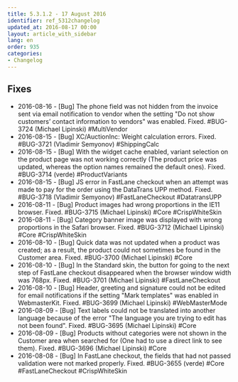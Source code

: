 ```yaml
---
title: 5.3.1.2 - 17 August 2016
identifier: ref_5312changelog
updated_at: 2016-08-17 00:00
layout: article_with_sidebar
lang: en
order: 935
categories:
- Changelog
---
```


## Fixes

*   2016-08-16 - [Bug] The phone field was not hidden from the invoice sent via email notification to vendor when the setting "Do not show customers’ contact information to vendors" was enabled. Fixed. #BUG-3724 (Michael Lipinski) #MultiVendor
*   2016-08-15 - [Bug] XC/AuctionInc: Weight calculation errors. Fixed. #BUG-3721 (Vladimir Semyonov) #ShippingCalc
*   2016-08-15 - [Bug] With the widget cache enabled, variant selection on the product page was not working correctly (The product price was updated, whereas the option names remained the default ones). Fixed. #BUG-3714 (verde) #ProductVariants
*   2016-08-15 - [Bug] JS error in FastLane checkout when an attempt was made to pay for the order using the DataTrans UPP method. Fixed. #BUG-3718 (Vladimir Semyonov) #FastLaneCheckout #DatatransUPP
*   2016-08-11 - [Bug] Product images had wrong proportions in the IE11 browser. Fixed. #BUG-3715 (Michael Lipinski) #Core #CrispWhiteSkin
*   2016-08-11 - [Bug] Category banner image was displayed with wrong proportions in the Safari browser. Fixed. #BUG-3712 (Michael Lipinski) #Core #CrispWhiteSkin
*   2016-08-10 - [Bug] Quick data was not updated when a product was created; as a result, the product could not sometimes be found in the Customer area. Fixed. #BUG-3700 (Michael Lipinski) #Core
*   2016-08-10 - [Bug] In the Standard skin, the button for going to the next step of FastLane checkout disappeared when the browser window width was 768px. Fixed. #BUG-3701 (Michael Lipinski) #FastLaneCheckout
*   2016-08-10 - [Bug] Header, greeting and signature could not be edited for email notifications if the setting "Mark templates" was enabled in WebmasterKit. Fixed. #BUG-3699 (Michael Lipinski) #WebMasterMode
*   2016-08-09 - [Bug] Text labels could not be translated into another language because of the error "The language you are trying to edit has not been found". Fixed. #BUG-3695 (Michael Lipinski) #Core
*   2016-08-09 - [Bug] Products without categories were not shown in the Customer area when searched for (One had to use a direct link to see them). Fixed. #BUG-3696 (Michael Lipinski) #Core
*   2016-08-08 - [Bug] In FastLane checkout, the fields that had not passed validation were not marked properly. Fixed. #BUG-3655 (verde) #Core #FastLaneCheckout #CrispWhiteSkin